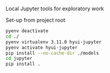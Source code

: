 Local Jupyter tools for exploratory work

Set-up from project root


```bash
pyenv deactivate
cd ./
pyenv virtualenv 3.11.0 hyui-jupyter
pyenv activate hyui-jupyter
pip install --no-cache-dir ./models
cd jupyter
pip install .
